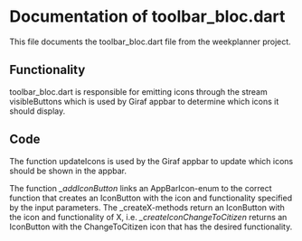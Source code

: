 # Documentation of toolbar_bloc.dart
This file documents the toolbar_bloc.dart file from the weekplanner project.

## Functionality
toolbar_bloc.dart is responsible for emitting icons through the stream visibleButtons which is used by Giraf appbar to determine which icons it should display.

## Code
The function updateIcons is used by the Giraf appbar to update which icons should be shown in the appbar.

The function *_addIconButton* links an AppBarIcon-enum to the correct function that creates an IconButton with the icon and functionality specified by the input parameters. The _createX-methods return an IconButton with the icon and functionality of X, i.e. *_createIconChangeToCitizen* returns an IconButton with the ChangeToCitizen icon that has the desired functionality.